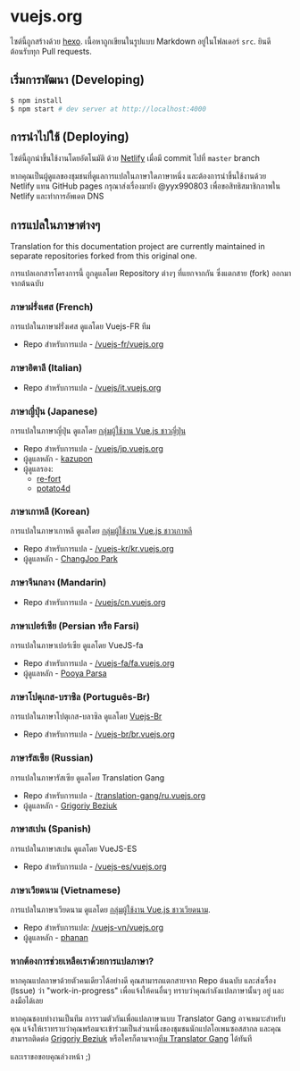 # vuejs.org

ไซต์นี้ถูกสร้างด้วย [hexo](http://hexo.io/). เนื้อหาถูกเขียนในรูปแบบ Markdown อยู่ในโฟลเดอร์ `src`. ยินดีต้อนรับทุก Pull requests.

## เริ่มการพัฒนา (Developing)

``` bash
$ npm install
$ npm start # dev server at http://localhost:4000
```

## การนำไปใช้ (Deploying)

ไซต์นี้ถูกนำขึ้นใช้งานโดยอัตโนมัติ ด้วย [Netlify](https://www.netlify.com/) เมื่อมี commit ไปที่ `master` branch

หากคุณเป็นผู้ดูแลของชุมชนที่ดูแลการแปลในภาษาใดภาษาหนึ่ง และต้องการนำขึ้นใช้งานด้วย Netlify แทน GitHub pages กรุณาส่งเรื่องมายัง @yyx990803 เพื่อขอสิทธิสมาชิกภาพใน Netlify และทำการอัพเดต DNS


## การแปลในภาษาต่างๆ

Translation for this documentation project are currently maintained in separate repositories forked from this original one.

การแปลเอกสารโครงการนี้ ถูกดูแลโดย Repository ต่างๆ ที่แยกจากกัน ซึ่งแตกสาย (fork) ออกมาจากต้นฉบับ

### ภาษาฝรั่งเศส (French)

การแปลในภาษาฝรั่งเศส ดูแลโดย Vuejs-FR ทีม

* Repo สำหรับการแปล - [/vuejs-fr/vuejs.org](https://github.com/vuejs-fr/vuejs.org)

### ภาษาอิตาลี​ (Italian)

* Repo สำหรับการแปล - [/vuejs/it.vuejs.org](https://github.com/vuejs/it.vuejs.org)

### ภาษาญี่ปุ่น (Japanese)

การแปลในภาษาญี่ปุ่น ดูแลโดย [กลุ่มผู้ใช้งาน Vue.js ชาวญี่ปุ่น](https://github.com/vuejs-jp)

* Repo สำหรับการแปล - [/vuejs/jp.vuejs.org](https://github.com/vuejs/jp.vuejs.org)
* ผู้ดูแลหลัก - [kazupon](https://github.com/kazupon)
* ผู้ดูแลรอง:
    * [re-fort](https://github.com/re-fort)
    * [potato4d](https://github.com/potato4d)

### ภาษาเกาหลี (Korean)

การแปลในภาษาเกาหลี ดูแลโดย [กลุ่มผู้ใช้งาน Vue.js ชาวเกาหลี](https://github.com/vuejs-kr)

* Repo สำหรับการแปล - [/vuejs-kr/kr.vuejs.org](https://github.com/vuejs-kr/kr.vuejs.org)
* ผู้ดูแลหลัก - [ChangJoo Park](https://github.com/ChangJoo-Park)

### ภาษาจีนกลาง (Mandarin)

* Repo สำหรับการแปล - [/vuejs/cn.vuejs.org](https://github.com/vuejs/cn.vuejs.org)

### ภาษาเปอร์เซีย (Persian หรือ Farsi)

การแปลในภาษาเปอร์เซีย ดูแลโดย VueJS-fa

* Repo สำหรับการแปล - [/vuejs-fa/fa.vuejs.org](https://github.com/vuejs-fa/fa.vuejs.org)
* ผู้ดูแลหลัก - [Pooya Parsa](https://github.com/pi0)

### ภาษาโปดุเกส-บราซิล (Português-Br)

การแปลในภาษาโปตุเกส-บลาซิล ดูแลโดย [Vuejs-Br](https://github.com/vuejs-br)

* Repo สำหรับการแปล - [/vuejs-br/br.vuejs.org](https://github.com/vuejs-br/br.vuejs.org)

### ภาษารัสเซีย (Russian)

การแปลในภาษารัสเซีย ดูแลโดย Translation Gang

* Repo สำหรับการแปล - [/translation-gang/ru.vuejs.org](https://github.com/translation-gang/ru.vuejs.org)
* ผู้ดูแลหลัก - [Grigoriy Beziuk](https://gbezyuk.github.io)

### ภาษาสเปน (Spanish)

การแปลในภาษาสเปน ดูแลโดย VueJS-ES

* Repo สำหรับการแปล - [/vuejs-es/vuejs.org](https://github.com/vuejs-es/vuejs.org)

### ภาษาเวียดนาม (Vietnamese)

การแปลในภาษาเวียดนาม ดูแลโดย [กลุ่มผู้ใช้งาน Vue.js ชาวเวียดนาม](https://github.com/vuejs-vn/).

* Repo สำหรับการแปล: [/vuejs-vn/vuejs.org](https://github.com/vuejs-vn/vuejs.org)
* ผู้ดูแลหลัก - [phanan](https://github.com/phanan)

### หากต้องการช่วยเหลือเราด้วยการแปลภาษา?

หากคุณแปลภาษาด้วยตัวคนเดียวได้อย่างดี คุณสามารถแตกสายจาก Repo ต้นฉบับ และส่งเรื่อง (Issue) ว่า "work-in-progress" เพื่อแจ้งให้คนอื่นๆ ทราบว่าคุณกำลังแปลภาษานั้นๆ อยู่ และลงมือได้เลย

หากคุณชอบทำงานเป็นทีม การรวมตัวกันเพื่อแปลภาษาแบบ Translator Gang อาจเหมาะสำหรับคุณ แจ้งให้เราทราบว่าคุณพร้อมจะเข้าร่วมเป็นส่วนหนึ่งของชุมชนนักแปลโอเพนซอสสากล และคุณสามารถติดต่อ [Grigoriy Beziuk](https://gbezyuk.github.io) หรือใครก็ตามจาก[ทีม Translator Gang](https://github.com/orgs/translation-gang/people) ได้ทันที

และเราขอขอบคุณล่วงหน้า ;)
